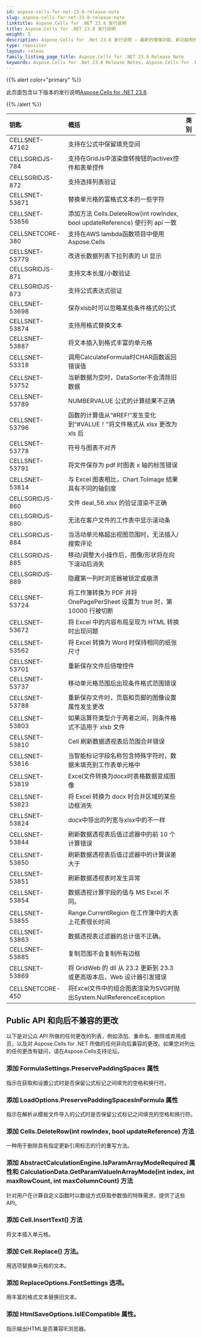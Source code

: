 ```yaml
---
id: aspose-cells-for-net-23-8-release-note
slug: aspose-cells-for-net-23-8-release-note
linktitle: Aspose.Cells for .NET 23.8 发行说明
title: Aspose.Cells for .NET 23.8 发行说明
weight: 5
description: Aspose.Cells for .Net 23.8 发行说明 – 最新的增强功能、新功能和修复
type: repositor
layout: releas
family_listing_page_title: Aspose.Cells for .NET 23.8 Release Note
keywords: Aspose.Cells for .Net 23.8 Release Notes, Aspose.Cells for .Net 23.8 updates and fixe
---
```

{{% alert color="primary" %}}

此页面包含以下版本的发行说明[Aspose.Cells for .NET 23.8](https://www.nuget.org/packages/Aspose.Cells/23.8.0).

{{% /alert %}}

|**钥匙**|**概括**|**类别**|
| :- | :- | :- |
|CELLSNET-47162|支持在公式中保留填充空间|
|CELLSGRIDJS-784|支持在GridJs中渲染旋转按钮的activex控件和表单控件|
|CELLSGRIDJS-872|支持选择列表验证|
|CELLSNET-53871|替换单元格的富格式文本的一些字符|
|CELLSNET-53856|添加方法 Cells.DeleteRow(int rowIndex, bool updateReference) 使行列 api 一致|
|CELLSNETCORE-380|支持在AWS lambda函数项目中使用Aspose.Cells|
|CELLSNET-53779|改进长数据列表下拉列表的 UI 显示|
|CELLSGRIDJS-871|支持文本长度/小数验证|
|CELLSGRIDJS-873|支持公式表达式验证|
|CELLSNET-53698|保存xlsb时可以忽略某些条件格式的公式|
|CELLSNET-53874|支持用格式替换文本|
|CELLSNET-53887|将文本插入到格式丰富的单元格|
|CELLSNET-53318|调用CalculateFormula时CHAR函数返回错误值|
|CELLSNET-53752|当新数据为空时，DataSorter不会清除旧数据|
|CELLSNET-53789|NUMBERVALUE 公式的计算结果不正确|
|CELLSNET-53796|函数的计算值从“#REF!”发生变化到“#VALUE！”将文件格式从 xlsx 更改为 xls 后|
|CELLSNET-53778|符号与图表不对齐|
|CELLSNET-53791|将文件保存为 pdf 时图表 x 轴的标签错误|
|CELLSNET-53814|与 Excel 图表相比，Chart.ToImage 结果具有不同的轴刻度|
|CELLSGRIDJS-860|文件 deal_56.xlsx 的验证渲染不正确|
|CELLSGRIDJS-880|无法在客户文件的工作表中显示滚动条|
|CELLSGRIDJS-884|当活动单元格超出视图范围时，无法插入/搜索评论|
|CELLSGRIDJS-885|移动/调整大小操作后，图像/形状将在向下滚动后消失|
|CELLSGRIDJS-889|隐藏第一列时浏览器被锁定或崩溃|
|CELLSNET-53724|将工作簿转换为 PDF 并将 OnePagePerSheet 设置为 true 时，第 10000 行被切断|
|CELLSNET-53672|将 Excel 中的内容布局呈现为 HTML 转换时出现问题|
|CELLSNET-53562|将 Excel 转换为 Word 时保持相同的纸张尺寸|
|CELLSNET-53701|重新保存文件后倍增控件|
|CELLSNET-53737|移动单元格范围后出现条件格式范围错误|
|CELLSNET-53788|重新保存文件时，页眉和页脚的图像设置属性发生更改|
|CELLSNET-53803|如果运算符类型介于两者之间，则条件格式不适用于 xlsb 文件|
|CELLSNET-53810|Cell 刷新数据透视表后范围合并错误|
|CELLSNET-53816|当智能标记字段名称包含特殊字符时，数据未填充到工作表单元格中|
|CELLSNET-53819|Excel文件转换为docx时表格数据变成图像|
|CELLSNET-53823|将 Excel 转换为 docx 时合并区域的某些边框消失|
|CELLSNET-53824|docx中导出的列宽与xlsx中的不一样|
|CELLSNET-53844|刷新数据透视表后值过滤器中的前 10 个计算错误|
|CELLSNET-53850|刷新数据透视表后值过滤器中的计算误差大于|
|CELLSNET-53851|刷新数据透视表时发生异常|
|CELLSNET-53854|数据透视计算字段的值与 MS Excel 不同。|
|CELLSNET-53855|Range.CurrentRegion 在工作簿中的大表上花费很长时间|
|CELLSNET-53863|数据透视表过滤器的总计值不正确。|
|CELLSNET-53885|复制范围不会复制所有边框|
|CELLSNET-53869|将 GridWeb 的 dll 从 23.2 更新到 23.3 或更高版本后，Web 设计器引发错误|
|CELLSNETCORE-450|将Excel文件中的组合图表渲染为SVG时抛出System.NullReferenceException|

##  **Public API 和向后不兼容的更改**

以下是对公众 API 所做的任何更改的列表，例如添加、重命名、删除或弃用成员，以及对 Aspose.Cells for .NET 所做的任何非向后兼容的更改。如果您对列出的任何更改有疑问，请在Aspose.Cells支持论坛。

###  **添加 FormulaSettings.PreservePaddingSpaces 属性**

指示在获取和设置公式时是否保留公式标记之间填充的空格和换行符。

###  **添加 LoadOptions.PreservePaddingSpacesInFormula 属性**

指示在解析从模板文件导入的公式时是否保留公式标记之间填充的空格和换行符。

###  **添加 Cells.DeleteRow(int rowIndex, bool updateReference) 方法**

一种用于删除具有指定更新引用标志的行的重写方法。

###  **添加 AbstractCalculationEngine.IsParamArrayModeRequired 属性和 CalculationData.GetParamValueInArrayMode(int index, int maxRowCount, int maxColumnCount) 方法**

针对用户在计算自定义函数时以数组方式获取参数值的特殊需求，提供了这些API。

###  **添加 Cell.InsertText() 方法**

将文本插入单元格。

###  **添加 Cell.Replace() 方法。**

用选项替换单元格的文本。

###  **添加 ReplaceOptions.FontSettings 选项。**

用丰富的格式文本替换旧文本。

###  **添加 HtmlSaveOptions.IsIECompatible 属性。**

指示输出HTML是否兼容IE浏览器。

